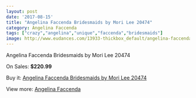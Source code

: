 ```yaml
---
layout: post
date: '2017-08-15'
title: "Angelina Faccenda Bridesmaids by Mori Lee 20474"
category: Angelina Faccenda
tags: ["crazy","angelina","unique","faccenda","bridesmaids"]
image: http://www.eudances.com/13933-thickbox_default/angelina-faccenda-bridesmaids-by-mori-lee-20474.jpg
---
```

Angelina Faccenda Bridesmaids by Mori Lee 20474

On Sales: **$220.99**
<a href="https://www.eudances.com/en/angelina-faccenda/4173-angelina-faccenda-bridesmaids-by-mori-lee-20474.html"><amp-img layout="responsive" width="600" height="600" src="//www.eudances.com/13933-thickbox_default/angelina-faccenda-bridesmaids-by-mori-lee-20474.jpg" alt="Angelina Faccenda Bridesmaids by Mori Lee 20474 0" /></a>
<a href="https://www.eudances.com/en/angelina-faccenda/4173-angelina-faccenda-bridesmaids-by-mori-lee-20474.html"><amp-img layout="responsive" width="600" height="600" src="//www.eudances.com/13937-thickbox_default/angelina-faccenda-bridesmaids-by-mori-lee-20474.jpg" alt="Angelina Faccenda Bridesmaids by Mori Lee 20474 1" /></a>
<a href="https://www.eudances.com/en/angelina-faccenda/4173-angelina-faccenda-bridesmaids-by-mori-lee-20474.html"><amp-img layout="responsive" width="600" height="600" src="//www.eudances.com/13936-thickbox_default/angelina-faccenda-bridesmaids-by-mori-lee-20474.jpg" alt="Angelina Faccenda Bridesmaids by Mori Lee 20474 2" /></a>
<a href="https://www.eudances.com/en/angelina-faccenda/4173-angelina-faccenda-bridesmaids-by-mori-lee-20474.html"><amp-img layout="responsive" width="600" height="600" src="//www.eudances.com/13935-thickbox_default/angelina-faccenda-bridesmaids-by-mori-lee-20474.jpg" alt="Angelina Faccenda Bridesmaids by Mori Lee 20474 3" /></a>
<a href="https://www.eudances.com/en/angelina-faccenda/4173-angelina-faccenda-bridesmaids-by-mori-lee-20474.html"><amp-img layout="responsive" width="600" height="600" src="//www.eudances.com/13934-thickbox_default/angelina-faccenda-bridesmaids-by-mori-lee-20474.jpg" alt="Angelina Faccenda Bridesmaids by Mori Lee 20474 4" /></a>

Buy it: [Angelina Faccenda Bridesmaids by Mori Lee 20474](https://www.eudances.com/en/angelina-faccenda/4173-angelina-faccenda-bridesmaids-by-mori-lee-20474.html "Angelina Faccenda Bridesmaids by Mori Lee 20474")

View more: [Angelina Faccenda](https://www.eudances.com/en/55-angelina-faccenda "Angelina Faccenda")